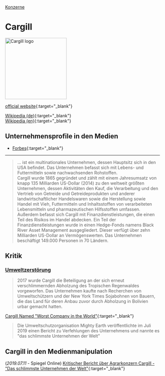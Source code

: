 [Konzerne](../konzerne.html)   

# Cargill

<img src="https://upload.wikimedia.org/wikipedia/commons/6/63/CargillLogo.svg" height="200" alt="Cargill logo">

[official website](http://www.cargill.com/){:target="_blank"}   

[Wikipedia (de)](https://de.wikipedia.org/wiki/Cargill){:target="_blank"}   
[Wikipedia (en)](https://en.wikipedia.org/wiki/Cargill){:target="_blank"}   

## Unternehmensprofile in den Medien
* [Forbes](https://www.forbes.com/companies/cargill/#1775dd0a1960){:target="_blank"}

---

> ... ist ein multinationales Unternehmen, dessen Hauptsitz sich in den USA befindet. Das Unternehmen befasst sich mit Lebens- und Futtermitteln sowie nachwachsenden Rohstoffen.   
Cargill wurde 1865 gegründet und zählt mit einem Jahresumsatz von knapp 135 Milliarden US-Dollar (2014) zu den weltweit größten Unternehmen, dessen Aktivitäten den Kauf, die Verarbeitung und den Vertrieb von Getreide und Getreideprodukten und anderer landwirtschaftlicher Handelswaren sowie die Herstellung sowie Handel mit Vieh, Futtermitteln und Inhaltsstoffen von verarbeiteten Lebensmitteln und pharmazeutischen Hilfsstoffen umfassen. Außerdem befasst sich Cargill mit Finanzdienstleistungen, die einen Teil des Risikos im Handel abdecken. Ein Teil der Finanzdienstleistungen wurde in einen Hedge-Fonds namens Black River Asset Management ausgegliedert. Dieser verfügt über zehn Milliarden US-Dollar an Vermögenswerten.
Das Unternehmen beschäftigt 149.000 Personen in 70 Ländern.

## Kritik

### <a name="umweltzerstoerung"/>[Umweltzerstörung](../thema/umweltzerstoerung.html)
> 2017 wurde Cargill die Beteiligung an der sich erneut verschlimmernden Abholzung des Tropischen Regenwaldes vorgeworfen. Das Unternehmen kaufte nach Recherchen von Umweltschützern und der New York Times Sojabohnen von Bauern, die das Land für deren Anbau zuvor durch Abholzung in Bolivien urbar gemacht hatten.   

[Cargill Named "Worst Company in the World"](https://www.mightyearth.org/cargillreport){:target="_blank"}   
> Die Umweltschutzorganisation Mighty Earth veröffentlichte im Juli 2019 einen Bericht zu Verfehlungen des Unternehmens und nannte es "das schlimmste Unternehmen der Welt"

## Cargill in den Medienmanipulation
(_2019.07.11_ - Spiegel Online) [Kritischer Bericht über Agrarkonzern Cargill - "Das schlimmste Unternehmen der Welt"](https://www.spiegel.de/wirtschaft/agrarkonzern-cargill-das-schlimmste-unternehmen-der-welt-a-1276654.html){:target="_blank"}   
